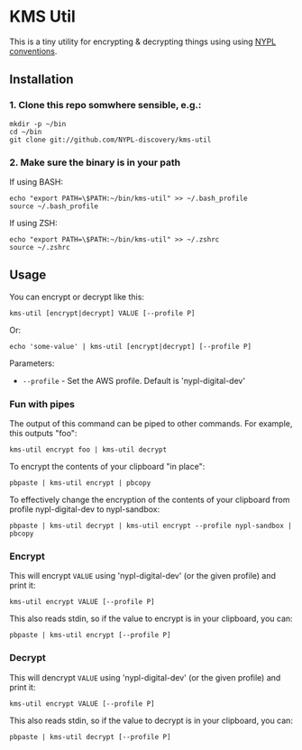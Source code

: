 # KMS Util

This is a tiny utility for encrypting & decrypting things using using [NYPL conventions](https://github.com/NYPL/engineering-general/blob/master/security/secrets.md).

## Installation

### 1. Clone this repo somwhere sensible, e.g.:
```
mkdir -p ~/bin
cd ~/bin
git clone git://github.com/NYPL-discovery/kms-util
```

### 2. Make sure the binary is in your path

If using BASH:
```
echo "export PATH=\$PATH:~/bin/kms-util" >> ~/.bash_profile
source ~/.bash_profile
```

If using ZSH:
```
echo "export PATH=\$PATH:~/bin/kms-util" >> ~/.zshrc
source ~/.zshrc
```

## Usage

You can encrypt or decrypt like this:
```
kms-util [encrypt|decrypt] VALUE [--profile P]
```
Or:
```
echo 'some-value' | kms-util [encrypt|decrypt] [--profile P]
```

Parameters:
 * `--profile` - Set the AWS profile. Default is 'nypl-digital-dev'

### Fun with pipes

The output of this command can be piped to other commands. For example, this outputs "foo":

```
kms-util encrypt foo | kms-util decrypt
```

To encrypt the contents of your clipboard "in place":

```
pbpaste | kms-util encrypt | pbcopy
```

To effectively change the encryption of the contents of your clipboard from profile nypl-digital-dev to nypl-sandbox:

```
pbpaste | kms-util decrypt | kms-util encrypt --profile nypl-sandbox | pbcopy
```

### Encrypt

This will encrypt `VALUE` using 'nypl-digital-dev' (or the given profile) and print it:
```
kms-util encrypt VALUE [--profile P]
```

This also reads stdin, so if the value to encrypt is in your clipboard, you can:
```
pbpaste | kms-util encrypt [--profile P]
```

### Decrypt

This will dencrypt `VALUE` using 'nypl-digital-dev' (or the given profile) and print it:
```
kms-util encrypt VALUE [--profile P]
```

This also reads stdin, so if the value to decrypt is in your clipboard, you can:
```
pbpaste | kms-util decrypt [--profile P]
```
